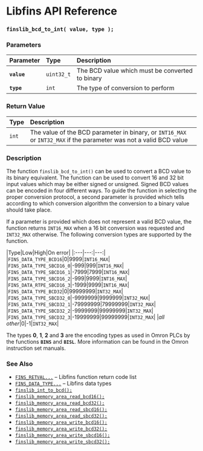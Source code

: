 # Libfins API Reference

### `finslib_bcd_to_int( value, type );`

### Parameters

| Parameter | Type | Description |
| :--- | :--- | :--- |
|**`value`**|`uint32_t`|The BCD value which must be converted to binary|
|**`type`**|`int`|The type of conversion to perform|

### Return Value

| Type | Description |
| :--- | :--- |
|`int`|The value of the BCD parameter in binary, or `INT16_MAX` or `INT32_MAX` if the parameter was not a valid BCD value|

### Description

The function `finslib_bcd_to_int()` can be used to convert a BCD value to its binary equivalent.  The function can be used to convert 16 and 32 bit input values which may be either signed or unsigned.  Signed BCD values can be encoded in four different ways. To guide the function in selecting the proper conversion protocol, a second parameter is provided which tells according to which conversion algorithm the conversion to a binary value should take place.

If a parameter is provided which does not represent a valid BCD value, the function returns `INT16_MAX` when a 16 bit conversion was requested and `INT32_MAX` otherwise. The following conversion types are supported by the function.

|Type|Low|High|On error|
|:---|---:|---:|
|`FINS_DATA_TYPE_BCD16`|0|9999|`INT16_MAX`|
|`FINS_DATA_TYPE_SBCD16_0`|-999|999|`INT16_MAX`|
|`FINS_DATA_TYPE_SBCD16_1`|-7999|7999|`INT16_MAX`|
|`FINS_DATA_TYPE_SBCD16_2`|-999|9999|`INT16_MAX`|
|`FINS_DATA_RTPE_SBCD16_3`|-1999|9999|`INT16_MAX`|
|`FINS_DATA_TYPE_BCD32`|0|99999999|`INT32_MAX`|
|`FINS_DATA_TYPE_SBCD32_0`|-9999999|9999999|`INT32_MAX`|
|`FINS_DATA_TYPE_SBCD32_1`|-79999999|79999999|`INT32_MAX`|
|`FINS_DATA_TYPE_SBCD32_2`|-9999999|99999999|`INT32_MAX`|
|`FINS_DATA_TYPE_SBCD32_3`|-19999999|99999999|`INT32_MAX`|
|*all other*|0|-1|`INT32_MAX`|

The types **0**, **1**, **2** and **3** are the encoding types as used in Omron PLCs by the functions **`BINS`** and **`BISL`**.  More information can be found in the Omron instruction set manuals.

### See Also

* [`FINS_RETVAL...`](FINS_RETVAL.md) &ndash; Libfins function return code list
* [`FINS_DATA_TYPE...`](FINS_DATA_TYPE.md) &ndash; Libfins data types
* [`finslib_int_to_bcd();`](finslib_int_to_bcd.md)
* [`finslib_memory_area_read_bcd16();`](finslib_memory_area_read_bcd16.md)
* [`finslib_memory_area_read_bcd32();`](finslib_memory_area_read_bcd32.md)
* [`finslib_memory_area_read_sbcd16();`](finslib_memory_area_read_sbcd16.md)
* [`finslib_memory_area_read_sbcd32();`](finslib_memory_area_read_sbcd32.md)
* [`finslib_memory_area_write_bcd16();`](finslib_memory_area_write_bcd16.md)
* [`finslib_memory_area_write_bcd32();`](finslib_memory_area_write_bcd32.md)
* [`finslib_memory_area_write_sbcd16();`](finslib_memory_area_write_sbcd16.md)
* [`finslib_memory_area_write_sbcd32();`](finslib_memory_area_write_sbcd32.md)
